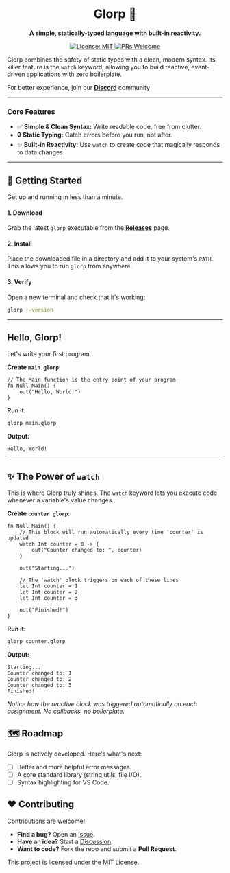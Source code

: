 <div align="center">

# Glorp 🦉

**A simple, statically-typed language with built-in reactivity.**

<p>
  <a href="https://opensource.org/licenses/MIT">
    <img src="https://img.shields.io/badge/License-MIT-yellow.svg" alt="License: MIT">
  </a>
  <a href="CONTRIBUTING.md">
    <img src="https://img.shields.io/badge/PRs-welcome-brightgreen.svg" alt="PRs Welcome">
  </a>
</p>

</div>

Glorp combines the safety of static types with a clean, modern syntax. Its killer feature is the `watch` keyword, allowing you to build reactive, event-driven applications with zero boilerplate.

For better experience, join our [**Discord**](https://discord.gg/nbNMvvc9) community

---

### Core Features

-   ✅ **Simple & Clean Syntax:** Write readable code, free from clutter.
-   🔒 **Static Typing:** Catch errors before you run, not after.
-   ✨ **Built-in Reactivity:** Use `watch` to create code that magically responds to data changes.

---

## 🚀 Getting Started

Get up and running in less than a minute.

#### 1. Download

Grab the latest `glorp` executable from the [**Releases**](https://github.com/LecSUSOff/glorp/releases) page.

#### 2. Install

Place the downloaded file in a directory and add it to your system's `PATH`. This allows you to run `glorp` from anywhere.

#### 3. Verify

Open a new terminal and check that it's working:
```bash
glorp --version
```

---

## Hello, Glorp!

Let's write your first program.

**Create `main.glorp`:**
```glorp
// The Main function is the entry point of your program
fn Null Main() {
    out("Hello, World!")
}
```

**Run it:**
```bash
glorp main.glorp
```

**Output:**
```
Hello, World!
```

---

## ✨ The Power of `watch`

This is where Glorp truly shines. The `watch` keyword lets you execute code whenever a variable's value changes.

**Create `counter.glorp`:**
```glorp
fn Null Main() {
    // This block will run automatically every time 'counter' is updated
    watch Int counter = 0 -> {
        out("Counter changed to: ", counter)
    }

    out("Starting...")

    // The 'watch' block triggers on each of these lines
    let Int counter = 1
    let Int counter = 2
    let Int counter = 3

    out("Finished!")
}
```

**Run it:**
```bash
glorp counter.glorp
```

**Output:**
```
Starting...
Counter changed to: 1
Counter changed to: 2
Counter changed to: 3
Finished!
```
*Notice how the reactive block was triggered automatically on each assignment. No callbacks, no boilerplate.*

## 🗺️ Roadmap

Glorp is actively developed. Here's what's next:

-   [ ] Better and more helpful error messages.
-   [ ] A core standard library (string utils, file I/O).
-   [ ] Syntax highlighting for VS Code.

## ❤️ Contributing

Contributions are welcome!

-   **Find a bug?** Open an [Issue](https://github.com/LecSUSOff/glorp/issues).
-   **Have an idea?** Start a [Discussion](https://github.com/LecSUSOff/glorp/discussions).
-   **Want to code?** Fork the repo and submit a **Pull Request**.

This project is licensed under the MIT License.
